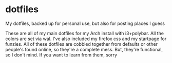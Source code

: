 # dotfiles
My dotfiles, backed up for personal use, but also for posting places I guess

These are all of my main dotfiles for my Arch install with i3+polybar. All the colors are set via wal. I've also included my firefox css and my startpage for funzies. 
All of these dotfiles are cobbled together from defaults or other people's found online, so they're a complete mess. But, they're functional, so I don't mind. If you want to learn from them, sorry 
